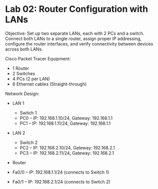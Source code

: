 # Lab 02: Router Configuration with LANs

Objective:
Set up two separate LANs, each with 2 PCs and a switch. Connect both LANs to a single router, assign proper IP addressing, configure the router interfaces, and verify connectivity between devices across both LANs.

Cisco Packet Tracer Equipment:
- 1 Router
- 2 Switches
- 4 PCs (2 per LAN)
- 6 Ethernet cables (Straight-through)

Network Design:
- LAN 1
  - Switch 1
   - PC0 – IP: 192.168.1.10/24, Gateway: 192.168.1.1
   - PC1 – IP: 192.168.1.11/24, Gateway: 192.168.1.1

- LAN 2
  - Switch 2
   - PC2 – IP: 192.168.2.10/24, Gateway: 192.168.2.1
   - PC3 – IP: 192.168.2.11/24, Gateway: 192.168.2.1

 - Router
  - Fa0/0 – IP: 192.168.1.1/24 (connects to Switch 1)
  - Fa0/1 – IP: 192.168.2.1/24 (connects to Switch 2)



